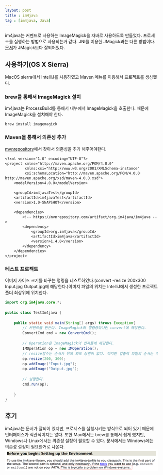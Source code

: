 ```yaml
---
layout: post
title : im4java
tag : [im4java, Java]
---
```


im4java는 커멘드로 사용하는 ImageMagick을 자바로 사용하도록 만들었다. 프로세스를 실행하는 방법으로 사용되는거 같다. JNI를 이용한 JMagick과는 다른 방법이다. [문서](http://im4java.sourceforge.net/index.html)가 JMagick보다 잘되어있다.

## 사용하기(OS X Sierra)
MacOS sierra에서 IntelliJ를 사용하였고 Maven 메뉴를 이용해서 프로젝트를 생성했다.

### brew를 통해서 ImageMagick 설치
im4java는 ProcessBuild를 통해서 내부에서 ImageMagick을 호출한다. 때문에 ImageMagick을 설치해야 한다.
```
brew install imagemagick
```

### Maven을 통해서 의존성 추가
[mvnrepository](https://mvnrepository.com)에서 찾아서 의존성을 추가 해주어야한다.
```
<?xml version="1.0" encoding="UTF-8"?>
<project xmlns="http://maven.apache.org/POM/4.0.0"
         xmlns:xsi="http://www.w3.org/2001/XMLSchema-instance"
         xsi:schemaLocation="http://maven.apache.org/POM/4.0.0 http://maven.apache.org/xsd/maven-4.0.0.xsd">
    <modelVersion>4.0.0</modelVersion>

    <groupId>im4javaTest</groupId>
    <artifactId>im4javaTest</artifactId>
    <version>1.0-SNAPSHOT</version>

    <dependencies>
        <!-- https://mvnrepository.com/artifact/org.im4java/im4java -->
        <dependency>
            <groupId>org.im4java</groupId>
            <artifactId>im4java</artifactId>
            <version>1.4.0</version>
        </dependency>
    </dependencies>
</project>
```

### 테스트 프로젝트
이미지 사이즈 크기를 바꾸는 명령을 테스트하였다.(convert -resize 200x300 Input.jpg Output.jpg에 해당한다.)이미지 파일의 위치는 IntelliJ에서 생성한 프로젝트 폴더 최상위에 위치한다. 
```java
import org.im4java.core.*;

public class TestIm4java {

    public static void main(String[] args) throws Exception{
        // 커멘드를 만든다. ImageMagick의 명령중하나인 convert에 해당한다.
        ConvertCmd cmd = new ConvertCmd();

        // Operation은 ImageMagick의 인자들에 해당한다.
        IMOperation op = new IMOperation();
        // resize함수는 순서가 뒤에 와도 상관이 없다. 하지만 입출력 파일의 순서는 지켜야한다.
        op.resize(200, 300);
        op.addImage("Input.jpg");
        op.addImage("Output.jpg");

        // 실행한다.
        cmd.run(op);

    }
}
```

## 후기
im4java는 문서가 잘되어 있지만, 프로세스를 실행시키는 방식으로 되어 있기 때문에 인터페이스가 직관적이지는 않다. 또한 Mac에서는 brew를 통해서 쉽게 했지만, Windows나 Linux에서는 의존성 설정이 필요할 수 있다. 문서에서는  Windows에는 의존성 설정이 필요한거로 나온다.![의존성](/images/im4java1.png)
